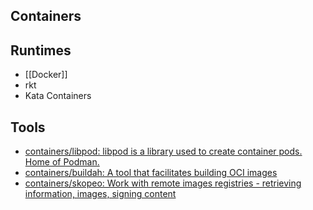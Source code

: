 ## Containers

## Runtimes

- [[Docker]]
- rkt
- Kata Containers

## Tools

- [containers/libpod: libpod is a library used to create container pods. Home of Podman.](https://github.com/containers/libpod)
- [containers/buildah: A tool that facilitates building OCI images](https://github.com/containers/buildah)
- [containers/skopeo: Work with remote images registries - retrieving information, images, signing content](https://github.com/containers/skopeo)
